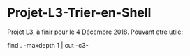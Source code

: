 # Projet-L3-Trier-en-Shell
Projet L3, à finir pour le 4 Décembre 2018.
Pouvant etre utile:

find . -maxdepth 1 | cut -c3-

